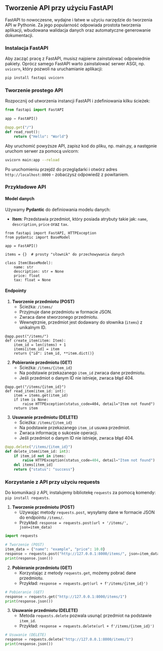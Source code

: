 ## Tworzenie API przy użyciu FastAPI

FastAPI to nowoczesne, wydajne i łatwe w użyciu narzędzie do tworzenia API w Pythonie. Za jego popularność odpowiada prostota tworzenia aplikacji, wbudowana walidacja danych oraz automatyczne generowanie dokumentacji.

### Instalacja FastAPI

Aby zacząć pracę z FastAPI, musisz najpierw zainstalować odpowiednie pakiety. Oprócz samego FastAPI warto zainstalować serwer ASGI, np. `uvicorn`, który pozwoli na uruchamianie aplikacji:

```bash
pip install fastapi uvicorn
```

### Tworzenie prostego API

Rozpocznij od utworzenia instancji FastAPI i zdefiniowania kilku ścieżek:

```python
from fastapi import FastAPI

app = FastAPI()

@app.get("/")
def read_root():
    return {"Hello": "World"}
```

Aby uruchomić powyższe API, zapisz kod do pliku, np. main.py, a następnie uruchom serwer za pomocą uvicorn:

```bash
uvicorn main:app --reload
```

Po uruchomieniu przejdź do przeglądarki i otwórz adres `http://localhost:8000` - zobaczysz odpowiedź z powitaniem.

### Przykładowe API

#### Model danych

Używamy **Pydantic** do definiowania modelu danych:

- **Item**: Przedstawia przedmiot, który posiada atrybuty takie jak: `name`, `description`, `price` oraz `tax`.

```
from fastapi import FastAPI, HTTPException
from pydantic import BaseModel

app = FastAPI()

items = {}  # prosty "słownik" do przechowywania danych

class Item(BaseModel):
    name: str
    description: str = None
    price: float
    tax: float = None
```

#### Endpointy

1. **Tworzenie przedmiotu (POST)**
   - Ścieżka: `/items/`
   - Przyjmuje dane przedmiotu w formacie JSON.
   - Zwraca dane stworzonego przedmiotu.
   - Wewnętrznie, przedmiot jest dodawany do słownika (`items`) z unikalnym ID.

```
@app.post("/items/")
def create_item(item: Item):
    item_id = len(items) + 1
    items[item_id] = item
    return {"id": item_id, **item.dict()}
```
  
2. **Pobieranie przedmiotu (GET)**
   - Ścieżka: `/items/{item_id}`
   - Na podstawie przekazanego `item_id` zwraca dane przedmiotu.
   - Jeśli przedmiot o danym ID nie istnieje, zwraca błąd 404.
     
```
@app.get("/items/{item_id}")
def read_item(item_id: int):
    item = items.get(item_id)
    if item is None:
        raise HTTPException(status_code=404, detail="Item not found")
    return item
```

3. **Usuwanie przedmiotu (DELETE)**
   - Ścieżka: `/items/{item_id}`
   - Na podstawie przekazanego `item_id` usuwa przedmiot.
   - Zwraca informację o sukcesie operacji.
   - Jeśli przedmiot o danym ID nie istnieje, zwraca błąd 404.
     
```python
@app.delete("/items/{item_id}")
def delete_item(item_id: int):
    if item_id not in items:
        raise HTTPException(status_code=404, detail="Item not found")
    del items[item_id]
    return {"status": "success"}
```

### Korzystanie z API przy użyciu requests

Do komunikacji z API, instalujemy bibliotekę `requests` za pomocą komendy: `pip install requests`.

1. **Tworzenie przedmiotu (POST)**
   - Używając metody `requests.post`, wysyłamy dane w formacie JSON do endpointu `/items/`.
   - Przykład: `response = requests.post(url + '/items/', json=item_data)`

```python
import requests

# Tworzenie (POST)
item_data = {"name": "example", "price": 10.0}
response = requests.post("http://127.0.0.1:8000/items/", json=item_data)
print(response.json())
```

2. **Pobieranie przedmiotu (GET)**
   - Korzystając z metody `requests.get`, możemy pobrać dane przedmiotu.
   - Przykład: `response = requests.get(url + f'/items/{item_id}')`

```python
# Pobieranie (GET)
response = requests.get("http://127.0.0.1:8000/items/1")
print(response.json())
```

3. **Usuwanie przedmiotu (DELETE)**
   - Metoda `requests.delete` pozwala usunąć przedmiot na podstawie `item_id`.
   - Przykład: `response = requests.delete(url + f'/items/{item_id}')`

```python
# Usuwanie (DELETE)
response = requests.delete("http://127.0.0.1:8000/items/1")
print(response.json())
```
